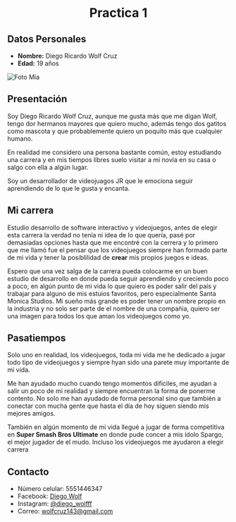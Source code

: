 <center> <h1>Practica 1</h1> </center>

## **Datos Personales**
- **Nombre:** Diego Ricardo Wolf Cruz
- **Edad:** 19 años<br>

![Foto Mía](https://scontent.fmex2-2.fna.fbcdn.net/v/t39.30808-6/303429096_2228142677355246_5077615512543719256_n.jpg?_nc_cat=100&ccb=1-7&_nc_sid=6ee11a&_nc_eui2=AeGZEm0UNbQHYX_Z31EOtfrISvVqkiv8hzlK9WqSK_yHOVVFWoAUE48aiRgN4mLaHzgzBTy80B1-a7SaB_bA6vis&_nc_ohc=2zdX3o5yBYkQ7kNvgFCqXyp&_nc_oc=AdhSpP3SNgu11Pr1VJ-MEauJbaN6AQ-ycKw9ZQc9JPgIE--7op6lrJFNFBOT8_sazvvvIVpAbEmebTpYr4Kixju1&_nc_zt=23&_nc_ht=scontent.fmex2-2.fna&_nc_gid=AY5wIfzQ51rxx1e3_81fDSP&oh=00_AYDMEpO2S5y7O--tTUujaXoaK5DKsiX8i-5V0C5_dbXcMg&oe=67BAB1A1)


## Presentación
Soy Diego Ricardo Wolf Cruz, aunque me gusta más que me digan Wolf, tengo dor hermanos mayores que quiero mucho, además tengo dos gatitos como mascota y que probablemente quiero un poquito más que cualquier humano.

En realidad me considero una persona bastante común, estoy estudiando una carrera y en mis tiempos libres suelo visitar a mi novia en su casa o salgo con ella a algún lugar.
 
Soy un desarrollador de videojuagos JR que le emociona seguir aprendiendo de lo que le gusta y encanta.


## Mi carrera

Estudio desarrollo de software interactivo y videojuegos, antes de elegir esta carrera la verdad no tenía ni idea de lo que quería, pasé por demasiadas opciones hasta que me encontré con la cerrera y lo primero que me llamó fue el pensar que los videojuegos siempre han formado parte de mi vida y tener la posiblilidad de **crear** mis propios juegos e ideas.

Espero que una vez salga de la carrera pueda colocarme en un buen estudio de desarrollo en donde pueda seguir aprendiendo y creciendo poco a poco, en algún punto de mi vida lo que quiero es poder salir del país y trabajar para alguno de mis estuios favoritos, pero especialmente Santa Monica Studios. Mi sueño más grande es poder tener un nombre propio en la industria y no solo ser parte de el nombre de una compañia, quiero ser una imagen para todos los que aman los videojuegos como yo.


## Pasatiempos

Solo uno en realidad, los videojuegos, toda mi vida me he dedicado a jugar todo tipo de videojuegos y siempre hyan sido una parete muy importante de mi vida.

Me han ayudado mucho cuando tengo momentos dificiles, me ayudan a salir un poco de mi realidad y siempre encuentran la forma de ponerme contento. No solo me han ayudado de forma personal sino que también a conectar con mucha gente que hasta el día de hoy siguen siendo mis mejores amigos.

También en algún momento de mi vida llegué a jugar de forma competitiva en **Super Smash Bros Ultimate** en donde pude concer a mis ídolo Spargo, el mejor jugador de el mudo. Incluso los videojuegos me ayudaron a elegir carrera

## Contacto

- Número celular: 5551446347
- Facebook: [Diego Wolf](https://www.facebook.com/wolfito.cruz?mibextid=ZbWKwL)
- Instagram: [@diego_wolfff](https://www.instagram.com/diego_wolfff?igsh=ajd5cjM1OTBxdHFu)
- Correo: wolfcruz143@gmail.com